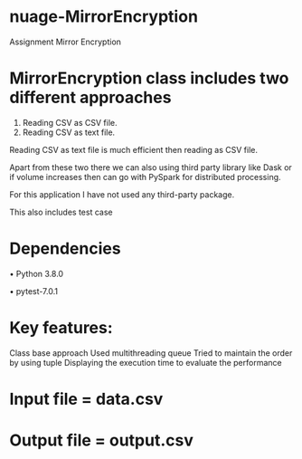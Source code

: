 # nuage-MirrorEncryption
Assignment Mirror Encryption
# 
# MirrorEncryption class includes two different approaches

1.	Reading CSV as CSV file. 	
2.	Reading CSV as text file.

Reading CSV as text file is much efficient then reading as CSV file.

Apart from these two there we can also using third party library like Dask or if volume increases then can go with PySpark for distributed processing.

For this application I have not used any third-party package.

This also includes test case 

# Dependencies

•	Python 3.8.0

•	pytest-7.0.1

# 
# Key features:
Class base approach
Used multithreading queue
Tried to maintain the order by using tuple
Displaying the execution time to evaluate the performance

# Input file = data.csv
# Output file  = output.csv


